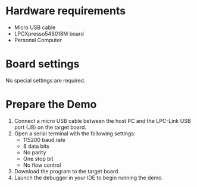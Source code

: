 Hardware requirements
=====================
- Micro USB cable
- LPCXpresso54S018M board
- Personal Computer

Board settings
============
No special settings are required.

Prepare the Demo
===============
1.  Connect a micro USB cable between the host PC and the LPC-Link USB port (J8) on the target board.
2.  Open a serial terminal with the following settings:
    - 115200 baud rate
    - 8 data bits
    - No parity
    - One stop bit
    - No flow control
3.  Download the program to the target board.
4.  Launch the debugger in your IDE to begin running the demo.
